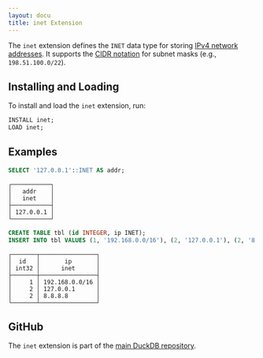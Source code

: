 ```yaml
---
layout: docu
title: inet Extension
---
```


The `inet` extension defines the `INET` data type for storing [IPv4 network addresses](https://en.wikipedia.org/wiki/Internet_Protocol_version_4).
It supports the [CIDR notation](https://en.wikipedia.org/wiki/Classless_Inter-Domain_Routing#CIDR_notation) for subnet masks (e.g., `198.51.100.0/22`).

## Installing and Loading

To install and load the `inet` extension, run:

```sql
INSTALL inet;
LOAD inet;
```

## Examples

```sql
SELECT '127.0.0.1'::INET AS addr;
```
```text
┌───────────┐
│   addr    │
│   inet    │
├───────────┤
│ 127.0.0.1 │
└───────────┘
```

```sql
CREATE TABLE tbl (id INTEGER, ip INET);
INSERT INTO tbl VALUES (1, '192.168.0.0/16'), (2, '127.0.0.1'), (2, '8.8.8.8');
```
```text
┌───────┬────────────────┐
│  id   │       ip       │
│ int32 │      inet      │
├───────┼────────────────┤
│     1 │ 192.168.0.0/16 │
│     2 │ 127.0.0.1      │
│     2 │ 8.8.8.8        │
└───────┴────────────────┘
```

## GitHub

The `inet` extension is part of the [main DuckDB repository](https://github.com/duckdb/duckdb/tree/main/extension/inet).

